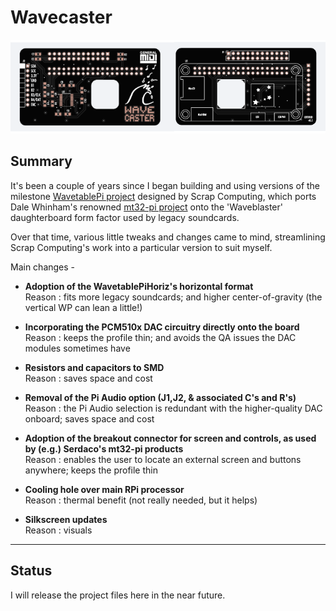# Wavecaster
![Wavecaster PCB](https://github.com/crtified-retro/wavecaster/blob/main/assets/draft_image.png)

## Summary

It's been a couple of years since I began building and using versions of the milestone [WavetablePi project](https://github.com/scrapcomputing/WavetablePi) designed by Scrap Computing, which ports Dale Whinham's renowned [mt32-pi project](https://github.com/dwhinham/mt32-pi) onto the 'Waveblaster' daughterboard form factor used by legacy soundcards.

Over that time, various little tweaks and changes came to mind, streamlining Scrap Computing's work into a particular version to suit myself. 

Main changes -

- **Adoption of the WavetablePiHoriz's horizontal format**  
Reason : fits more legacy soundcards; and higher center-of-gravity (the vertical WP can lean a little!)

- **Incorporating the PCM510x DAC circuitry directly onto the board**  
Reason : keeps the profile thin; and avoids the QA issues the DAC modules sometimes have

- **Resistors and capacitors to SMD**  
Reason : saves space and cost

- **Removal of the Pi Audio option (J1,J2, & associated C's and R's)**  
Reason : the Pi Audio selection is redundant with the higher-quality DAC onboard; saves space and cost

- **Adoption of the breakout connector for screen and controls, as used by (e.g.) Serdaco's mt32-pi products**  
Reason : enables the user to locate an external screen and buttons anywhere; keeps the profile thin

- **Cooling hole over main RPi processor**  
Reason : thermal benefit (not really needed, but it helps)

* **Silkscreen updates**  
Reason : visuals

---
## Status

I will release the project files here in the near future.

